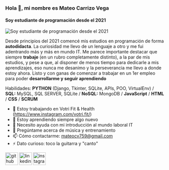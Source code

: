 ### Hola 👋, mi nombre es Mateo Carrizo Vega
#### Soy estudiante de programación desde el 2021
![Soy estudiante de programación desde el 2021](https://previews.123rf.com/images/karpenkoilia/karpenkoilia1806/karpenkoilia180600011/102988806-vector-line-web-concept-for-programming-linear-web-banner-for-coding-.jpg)

Desde principios del 2021 comencé mis estudios en programación de forma **autodidacta**. La curiosidad me llevo de un lenguaje a otro y me fui adentrando más y más en mundo IT. Me parece importante destacar que siempre **trabaje** (en un rubro completamente distinto), a la par de mis estudios, y pese a que, al disponer de menos tiempo para dedicarle a mis aprendizajes, eso nunca me desanimo y la perseverancia me llevo a donde estoy ahora. Listo y con ganas de comenzar a trabajar en un 1er empleo para poder **desarrollarme y seguir aprendiendo**

Habilidades: **PYTHON** (Django, Tkinter, SQLite, APIs, POO, VirtualEnv) / **SQL:** MySQL, SQL SERVER, SQLite / **NoSQL:** MongoDB / **JavaScript** / **HTML** / **CSS** / **SCRUM**

- 🔭 Estoy trabajando en Votri Fit & Health (https://www.instagram.com/votri.fit/) 
- 🌱 Estoy aprendiendo siempre algo nuevo 
- 🤔 Necesito ayuda con mi introducción al mundo laboral IT 
- 💬 Pregúntame acerca de música y entrenamiento  
- 📫 Cómo contactarme: mateocv759@gmail.com 
- ⚡ Dato curioso: toco la guitarra y "canto" 


[<img src='https://cdn.jsdelivr.net/npm/simple-icons@3.0.1/icons/github.svg' alt='github' height='40'>](https://github.com/Amarateus)  [<img src='https://cdn.jsdelivr.net/npm/simple-icons@3.0.1/icons/linkedin.svg' alt='linkedin' height='40'>](https://www.linkedin.com/in/mateocarrizovega//)  [<img src='https://cdn.jsdelivr.net/npm/simple-icons@3.0.1/icons/instagram.svg' alt='instagram' height='40'>](https://www.instagram.com/mateocarrizovega//)  

